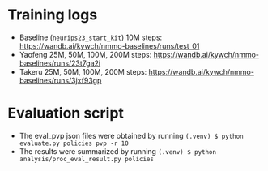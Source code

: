 # Training logs
* Baseline (`neurips23_start_kit`) 10M steps: https://wandb.ai/kywch/nmmo-baselines/runs/test_01
* Yaofeng 25M, 50M, 100M, 200M steps: https://wandb.ai/kywch/nmmo-baselines/runs/23t7ga2i
* Takeru 25M, 50M, 100M, 200M steps: https://wandb.ai/kywch/nmmo-baselines/runs/3jxf93gp

# Evaluation script
* The eval_pvp json files were obtained by running `(.venv) $ python evaluate.py policies pvp -r 10`
* The results were summarized by running `(.venv) $ python analysis/proc_eval_result.py policies`
